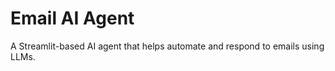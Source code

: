 

# Email AI Agent

A Streamlit-based AI agent that helps automate and respond to emails using LLMs.
